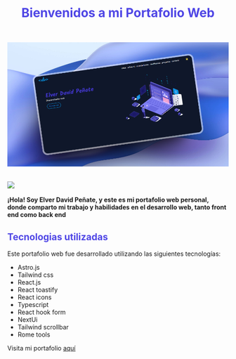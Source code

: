 <h1 style="color:#4f46e5; font-weight: 700;text-align: center;">Bienvenidos a mi Portafolio Web</h1>
<br/>

![portafolio web](/public/og-image.png)

<br/>
<img src="https://user-images.githubusercontent.com/73097560/115834477-dbab4500-a447-11eb-908a-139a6edaec5c.gif">

<b>¡Hola! Soy Elver David Peñate, y este es mi portafolio web personal, donde comparto mi trabajo y habilidades en el desarrollo web, tanto front end como back end</b>

<h2 style="color:#4f46e5">Tecnologias utilizadas</h2>

Este portafolio web fue desarrollado utilizando las siguientes tecnologías:

- Astro.js
- Tailwind css
- React.js
- React toastify
- React icons
- Typescript
- React hook form
- NextUi
- Tailwind scrollbar
- Rome tools

Visita mi portafolio [aquí](https://elvportafolio.website)
